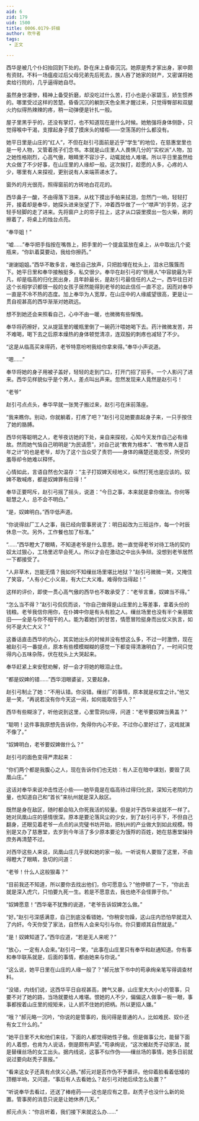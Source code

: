 ```yaml
---
aid: 6
zid: 179
uid: 1500
title: 0006.0179-奸细
author: 吹牛者
tags: 
 - 正文

---
```




  西华是被几个仆妇抬回到下处的。卧在床上昏昏沉沉。她原是秀才家出身，家中颇有资财。不料一场瘟疫过后父母兄弟先后死去，族人吞了她家的财产，又密谋将她卖给行院的，几乎逼得她自尽。

  虽然身世凄惨，精神上备受折磨，却没吃过什么苦，打小也是小家碧玉，娇生惯养的。哪里受过这样的苦楚。昏昏沉沉的躺到天色全黑才醒过来，只觉得臀部和双腿火灼似得热辣辣的疼，稍一动弹便是针扎一般。

  屋子里黑乎乎的，还没有掌灯，也不知道现在是什么时候。她勉强将身体侧卧，只觉得喉中干渴，支撑起身子摸了摸床头的矮柜——空荡荡的什么都没有。

  她平日里是山庄的“红人”，不但在赵引弓面前是近乎“学生”的地位，在慈惠堂里也是一号人物，又管着孩子们念书。本就是山庄里人人畏惧几分的“实权派”人物，加之她性格刚烈，心高气傲，眼睛里不容沙子，动辄就给人难堪。所以平日里虽然给大众做了不少好事，在山庄里的人缘却一般。这次挨打，趁愿的人多，心疼的人少，哪里有人来探视，更别说有人来端茶递水了。

  窗外的月光很亮，照得窗前的方砖地白花花的。

  西华鼻子一酸，不由得落下泪来，从枕下摸出手帕来拭泪，忽然门一响，轻轻打开，接着却是奉华，她探头进来张望了下，冲着西华做了一个“噤声”的手势，这才轻手轻脚的走了进来。先将窗户上的帘子拉上，这才从口袋里摸出一包火柴，刷的擦着了，将桌上的烛台点亮。

  “奉华姐！”

  “嘘……”奉华把手指按在嘴唇上，把手里的一个提盒篮放在桌上，从中取出几个瓷瓶来，“你趴着莫要动，我给你擦药。”

  “谢谢姐姐。”西华不敢多言，唯恐自己放声，只把脸埋在枕头上，泪水已簇簇而下。她平日里和奉华接触挺多，私交很少。奉华在赵引弓的“侧用人”中容貌最为平凡，却是临高的归化民出身，且年龄最长，是赵引弓最信任的人之一。西华往日对这个长相学识都很一般的女孩子居然能得到老爷的如此信任一直不忿，因而对奉华一直是不冷不热的态度。加上奉华为人宽厚，在山庄中的人缘威望很高，更是让一贯自视甚高的西华渐渐对她疏远。

  想不到她还会来照看自己，心中不由一暖，也微微有些惭愧。

  奉华将药擦好，又从提篮里的暖瓶里倒了一碗药汁喂她喝下去。药汁微微发苦，并不难喝，喝下去之后原本燥热的身体顿觉清凉，连双股的刺疼也减轻了不少。

  “这是从临高买来得药，老爷特意吩咐我给你拿来得。”奉华小声说道。

  “嗯……”

  奉华将她的身子用被子盖好，轻轻的走到门口，打开门招了招手。一个人影闪了进来。西华见样貌似乎是个男人，差点叫出声来。忽然发现来人竟然是赵引弓！

  “老爷”

  赵引弓点点头，奉华早就一张凳子搬过来，赵引弓在床前落座。

  “我来瞧你。别动，你就躺着，打疼了吧？”赵引弓见她要直起身子来，一只手按住了她的胳膊。

  西华何等聪明之人，老爷夜访她的下处，亲自来探视，心知今天发作自己必有缘故。然而她气恼自己明明是“为民请愿”，对自己说“教育为根本”、“教书育人是百年之计”的也是老爷，却为了这个当众受了责罚——身体的痛楚还能忍受，所受的羞辱却令她难以释怀。

  心情如此，言语自然也欠温存：“主子打奴婢天经地义，纵然打死也是应该的。奴婢不敢喊疼，都是奴婢罪有应得！”

  奉华正要呵斥，赵引弓摇了摇头，说道：“今日之事，本来就是拿你做法。你何等聪慧之人，总不会不明白。”

  “是，奴婢明白。”西华低声道。

  “你说得丝厂工人之事，我已经向管事房说了：明日起改为三班运作，每一个时辰休息一次。另外，工作餐也加了标准。”

  “……”西华瞪大了眼睛，不知道老爷是什么意思。她一直觉得老爷对待工场的契约奴太过狠心，工场里迟早会死人。所以才会在激动之中出头争辩。没想到老爷居然一下都接受了。

  “人非草木，岂能无情？我如何不知缫丝场里堪比地狱？”赵引弓微微一笑，又掩住了笑容，“人有小仁小义易，有大仁大义难。难得你当得起！”

  这样的评价，即使一贯心高气傲的西华也不敢承受了：“老爷言重，奴婢当不得。”

  “怎么当不得？”赵引弓侃侃而谈，“你自己做得是山庄里的上等差事，拿着头份的钱粮。老爷我信你用你，在仆婢中你是有头有脸之人。缫丝场里也没有半个亲朋故旧——全是与你不相干的人。能为着她们的甘苦，情愿冒险挺身而出仗义执言，如何不是大仁大义？”

  这番话直击西华的内心，其实她出头的时候并没有想这么多，不过一时激愤，现在被赵引弓一番提点，原本有些模模糊糊的感觉一下都变得清澈明白了，一时间只觉得内心五味杂陈，伏在枕头上大哭起来。

  奉华赶紧上来安慰劝解，好一会才将她的眼泪止住。

  “都是奴婢的错……”西华泪眼婆娑，又要起身。

  赵引弓制止了她：“不用认错。你没错。缫丝厂的事情，原本就是权宜之计。”他又是一笑，“再说若没有你今天这一闹，如何能取信于人？”

  西华有些糊涂了，听他说到这里，心里雪洞似得，问道：“老爷要奴婢当黄盖？”

  “聪明！这件事我原想先告诉你，免得你内心不安。不过你心里好过了，这戏就演不像了。”

  “奴婢明白，老爷要奴婢做什么？”

  赵引弓的面色变得严肃起来：

  “你们两个都是我腹心之人，现在告诉你们也无妨：有人正在暗中谋划，要毁了凤凰山庄。”

  这话对奉华来说冲击性还小些——她毕竟是在临高待过得归化民，深知元老院的力量，也知道自己和“首长”来杭州就是深入敌区。

  既然是身在敌区，随时都会陷入你死我活的较量。但是对于西华来说就不一样了。她对凤凰山庄的感情很深。原本是要沦落风尘的少女，到了赵引弓手下，不但自己翻身，还眼见着老爷一点点的从完璧书坊开始，把杭州的产业做大到如此规模。特别是又办了慈惠堂，去岁到今年活了多少原本要沦为饿殍的百姓，她在慈惠堂操持庶务再清楚不过。

  对西华这些人来说，凤凰山庄几乎就和她的家一般。一听说有人要毁了这里，不由得瞪大了眼睛，急切的问道：

  “老爷！什么人这般狠毒？”

  “目前我还不知道，所以要你去找出他们，你可愿意么？”他停顿了一下，“你此去就是深入虎穴，只怕要九死一生。若是不愿意去，我也绝不会怪罪于你。”

  “奴婢愿意！”西华毫不犹豫的说道，“老爷告诉奴婢怎么做。”

  “好。”赵引弓深感满意，自己到底没看错她，“你稍安勿躁，这山庄内恐怕早就混入了内奸。今天你受了家法，自然有人会来勾引与你。你只要顺其自然就是。”

  “是！奴婢知道了。”西华应道，“若是无人来呢？”

  “放心，一定有人会来。”赵引弓一笑，“此事在山庄里只有奉华和赵通知道。你有事和奉华联系就是，后面的事情，都由她来与你说。”

  “这么说，她平日里在山庄的人缘一般了？”郝元放下书中的苟承绚亲笔写得调查材料。

  “没错，内线们说，这西华平日自视甚高，脾气又暴，山庄里大大小小的管事，只要不对了她的路，当场就要给人难堪。恨她的人不少，偏偏这人做事一板一眼，事事都按着山庄里的规矩来，让人抓不住她的把柄。所以更招人嫌。”

  “哦？”郝元略一沉吟，“你说的是管事的，我问得是普通的人，比如难民、奴仆还有女工什么的。”

  “她平日里不大和他们来往，下面的人都觉得她性子傲。但是做事公允，能替下面的人着想，也肯为人说话，倒是颇有声望。”苟承绚说，“这次被赵秃子动家法，就是替缫丝场的女工出头。据内线说，这事不似作伪——缫丝场的事情，她多日前就说过要向赵秃子禀报。”

  “看来这女子还真有点侠义心肠。”郝元对是否作伪不予置评。他仰着脸看着低矮的顶棚半响，又问道，“事后有人去看她么？赵引弓对她后续怎么处置？”

  “听说奉华去看过，还送了棒疮药――这也是应有之意。赵秃子也没什么新的处置。管事房的消息只说是让她休养几天。”

  郝元点头：“你且听着，我们接下来就这么办……”


